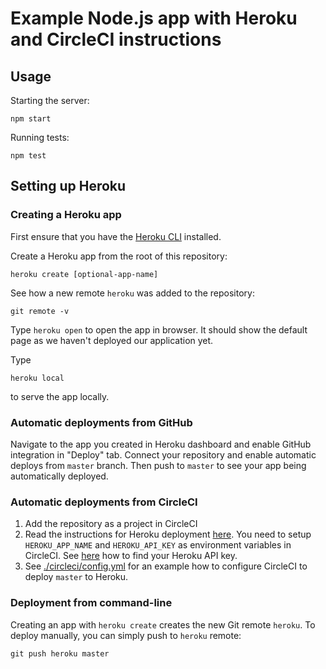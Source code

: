 # Example Node.js app with Heroku and CircleCI instructions

## Usage

Starting the server:

```
npm start
```

Running tests:

```
npm test
```

## Setting up Heroku

### Creating a Heroku app

First ensure that you have the [Heroku CLI](https://devcenter.heroku.com/articles/heroku-cli) installed.

Create a Heroku app from the root of this repository:

```
heroku create [optional-app-name]
```

See how a new remote `heroku` was added to the repository:

```
git remote -v
```

Type `heroku open` to open the app in browser. It should show the default page as we haven't deployed our application yet.

Type

```
heroku local
```

to serve the app locally.

### Automatic deployments from GitHub

Navigate to the app you created in Heroku dashboard and enable GitHub integration in "Deploy" tab. Connect your repository and enable automatic deploys from `master` branch. Then push to `master` to see your app being automatically deployed.

### Automatic deployments from CircleCI

1. Add the repository as a project in CircleCI
1. Read the instructions for Heroku deployment [here](https://circleci.com/docs/2.0/deployment-integrations/#heroku). You need to setup `HEROKU_APP_NAME` and `HEROKU_API_KEY` as environment variables in CircleCI. See [here](https://help.heroku.com/PBGP6IDE/how-should-i-generate-an-api-key-that-allows-me-to-use-the-heroku-platform-api) how to find your Heroku API key.
1. See [./circleci/config.yml](./.circleci/config.yml) for an example how to configure CircleCI to deploy `master` to Heroku.

### Deployment from command-line

Creating an app with `heroku create` creates the new Git remote `heroku`. To deploy manually, you can simply push to `heroku` remote:

```
git push heroku master
```
